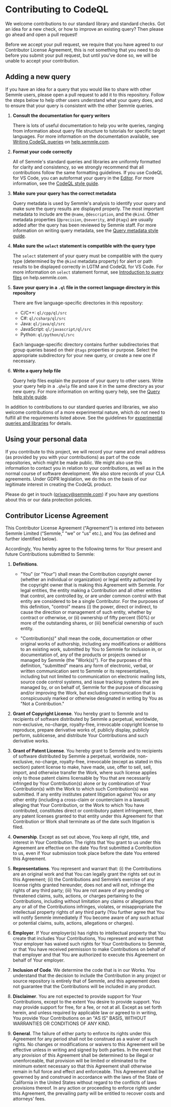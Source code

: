 # Contributing to CodeQL

We welcome contributions to our standard library and standard checks. Got an idea for a new check, or how to improve an existing query? Then please go ahead and open a pull request!

Before we accept your pull request, we require that you have agreed to our Contributor License Agreement, this is not something that you need to do before you submit your pull request, but until you've done so, we will be unable to accept your contribution.

## Adding a new query

If you have an idea for a query that you would like to share with other Semmle users, please open a pull request to add it to this repository. 
Follow the steps below to help other users understand what your query does, and to ensure that your query is consistent with the other Semmle queries.

1. **Consult the documentation for query writers**

   There is lots of useful documentation to help you write queries, ranging from information about query file structure to tutorials for specific target languages. For more information on the documentation available, see [Writing CodeQL queries](https://help.semmle.com/QL/learn-ql/writing-queries/writing-queries.html) on [help.semmle.com](https://help.semmle.com).

2. **Format your code correctly**

   All of Semmle's standard queries and libraries are uniformly formatted for clarity and consistency, so we strongly recommend that all contributions follow the same formatting guidelines. If you use CodeQL for VS Code, you can autoformat your query in the [Editor](https://help.semmle.com/codeql/codeql-for-vscode/reference/editor.html#autoformatting). For more information, see the [CodeQL style guide](https://github.com/Semmle/ql/blob/master/docs/ql-style-guide.md).

3. **Make sure your query has the correct metadata**

   Query metadata is used by Semmle's analysis to identify your query and make sure the query results are displayed properly. 
   The most important metadata to include are the `@name`, `@description`, and the `@kind`.
   Other metadata properties (`@precision`, `@severity`, and `@tags`) are usually added after the query has been reviewed by Semmle staff.
   For more information on writing query metadata, see the [Query metadata style guide](https://github.com/Semmle/ql/blob/master/docs/query-metadata-style-guide.md).

4. **Make sure the `select` statement is compatible with the query type**

   The `select` statement of your query must be compatible with the query type (determined by the `@kind` metadata property) for alert or path results to be displayed correctly in LGTM and CodeQL for VS Code.
   For more information on `select` statement format, see [Introduction to query files](https://help.semmle.com/QL/learn-ql/writing-queries/introduction-to-queries.html#select-clause) on help.semmle.com.

5. **Save your query in a `.ql` file in the correct language directory in this repository**

   There are five language-specific directories in this repository:
   
     * C/C++: `ql/cpp/ql/src`
     * C#: `ql/csharp/ql/src`
     * Java: `ql/java/ql/src`
     * JavaScript: `ql/javascript/ql/src`
     * Python: `ql/python/ql/src`

   Each language-specific directory contains further subdirectories that group queries based on their `@tags` properties or purpose. Select the appropriate subdirectory for your new query, or create a new one if necessary. 

6. **Write a query help file**

   Query help files explain the purpose of your query to other users. Write your query help in a `.qhelp` file and save it in the same directory as your new query. 
   For more information on writing query help, see the [Query help style guide](https://github.com/Semmle/ql/blob/master/docs/query-help-style-guide.md).

In addition to contributions to our standard queries and libraries, we also welcome contributions of a more experimental nature, which do not need to fulfill all the requirements listed above. See the guidelines for [experimental queries and libraries](docs/experimental.md) for details.

## Using your personal data

If you contribute to this project, we will record your name and email
address (as provided by you with your contributions) as part of the code
repositories, which might be made public. We might also use this information
to contact you in relation to your contributions, as well as in the
normal course of software development. We also store records of your
CLA agreements. Under GDPR legislation, we do this
on the basis of our legitimate interest in creating the CodeQL product.

Please do get in touch (privacy@semmle.com) if you have any questions about
this or our data protection policies.

## Contributor License Agreement

This Contributor License Agreement (“Agreement”) is entered into between Semmle Limited (“Semmle,” “we” or “us” etc.), and You (as defined and further identified below).

Accordingly, You hereby agree to the following terms for Your present and future Contributions submitted to Semmle:

1. **Definitions**.

   * "You" (or "Your") shall mean the Contribution copyright owner (whether an individual or organization) or legal entity authorized by the copyright owner that is making this Agreement with Semmle. For legal entities, the entity making a Contribution and all other entities that control, are controlled by, or are under common control with that entity are considered to be a single Contributor. For the purposes of this definition, "control" means (i) the power, direct or indirect, to cause the direction or management of such entity, whether by contract or otherwise, or (ii) ownership of fifty percent (50%) or more of the outstanding shares, or (iii) beneficial ownership of such entity.

   * "Contribution(s)" shall mean the code, documentation or other original works of authorship, including any modifications or additions to an existing work, submitted by You to Semmle for inclusion in, or documentation of, any of the products or projects owned or managed by Semmle (the "Work(s)").  For the purposes of this definition, "submitted" means any form of electronic, verbal, or written communication sent to Semmle or its representatives, including but not limited to communication on electronic mailing lists, source code control systems, and issue tracking systems that are managed by, or on behalf of, Semmle for the purpose of discussing and/or improving the Work, but excluding communication that is conspicuously marked or otherwise designated in writing by You as "Not a Contribution."

2. **Grant of Copyright License**. You hereby grant to Semmle and to recipients of software distributed by Semmle a perpetual, worldwide, non-exclusive, no-charge, royalty-free, irrevocable copyright license to reproduce, prepare derivative works of, publicly display, publicly perform, sublicense, and distribute Your Contributions and such derivative works.

3. **Grant of Patent License**. You hereby grant to Semmle and to recipients of software distributed by Semmle a perpetual, worldwide, non-exclusive, no-charge, royalty-free, irrevocable (except as stated in this section) patent license to make, have made, use, offer to sell, sell, import, and otherwise transfer the Work, where such license applies only to those patent claims licensable by You that are necessarily infringed by Your Contribution(s) alone or by combination of Your Contribution(s) with the Work to which such Contribution(s) was submitted. If any entity institutes patent litigation against You or any other entity (including a cross-claim or counterclaim in a lawsuit) alleging that Your Contribution, or the Work to which You have contributed, constitutes direct or contributory patent infringement, then any patent licenses granted to that entity under this Agreement for that Contribution or Work shall terminate as of the date such litigation is filed.  

4. **Ownership**.  Except as set out above, You keep all right, title, and interest in Your Contribution. The rights that You grant to us under this Agreement are effective on the date You first submitted a Contribution to us, even if Your submission took place before the date You entered this Agreement.

5. **Representations**.  You represent and warrant that: (i) the Contributions are an original work and that You can legally grant the rights set out in this Agreement; (ii) the Contributions and Semmle’s exercise of any license rights granted hereunder, does not and will not, infringe the rights of any third party; (iii) You are not aware of any pending or threatened claims, suits, actions, or charges pertaining to the Contributions, including without limitation any claims or allegations that any or all of the Contributions infringes, violates, or misappropriate the intellectual property rights of any third party (You further agree that You will notify Semmle immediately if You become aware of any such actual or potential claims, suits, actions, allegations or charges).

6. **Employer**.  If Your employer(s) has rights to intellectual property that You create that includes Your Contributions, You represent and warrant that Your employer has waived such rights for Your Contributions to Semmle, or that You have received permission to make Contributions on behalf of that employer and that You are authorized to execute this Agreement on behalf of Your employer.

7. **Inclusion of Code**. We determine the code that is in our Works. You understand that the decision to include the Contribution in any project or source repository is entirely that of Semmle, and this agreement does not guarantee that the Contributions will be included in any product.

8. **Disclaimer**.  You are not expected to provide support for Your Contributions, except to the extent You desire to provide support. You may provide support for free, for a fee, or not at all. Except as set forth herein, and unless required by applicable law or agreed to in writing, You provide Your Contributions on an "AS IS" BASIS, WITHOUT WARRANTIES OR CONDITIONS OF ANY KIND.

9. **General**.  The failure of either party to enforce its rights under this Agreement for any period shall not be construed as a waiver of such rights.  No changes or modifications or waivers to this Agreement will be effective unless in writing and signed by both parties.  In the event that any provision of this Agreement shall be determined to be illegal or unenforceable, that provision will be limited or eliminated to the minimum extent necessary so that this Agreement shall otherwise remain in full force and effect and enforceable.  This Agreement shall be governed by and construed in accordance with the laws of the State of California in the United States without regard to the conflicts of laws provisions thereof.  In any action or proceeding to enforce rights under this Agreement, the prevailing party will be entitled to recover costs and attorneys’ fees.  
